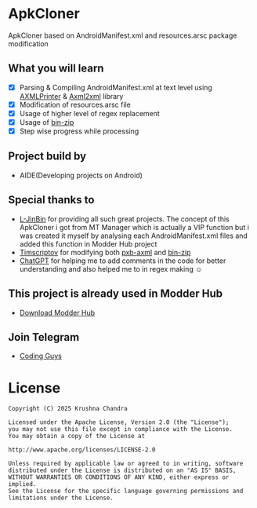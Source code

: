 # ApkCloner
 ApkCloner based on AndroidManifest.xml  and resources.arsc package modification

## What you will learn
- [x] Parsing & Compiling AndroidManifest.xml at text level using [AXMLPrinter](https://github.com/developer-krushna/AXMLPrinter) & [Axml2xml](https://github.com/developer-krushna/Axml2xml) library
- [x] Modification of resources.arsc file 
- [x] Usage of higher level of regex replacement
- [x] Usage of [bin-zip](https://github.com/L-JINBIN/ApkSignatureKiller/tree/master/mt/bin/zip)
- [x] Step wise progress while processing

## Project build by 
- AIDE(Developing projects on Android)

## Special thanks to
- [L-JinBin](https://github.com/L-JINBIN) for providing all such great projects. The concept of this ApkCloner i got from MT Manager which is actually a VIP function but i was created it myself by analysing each AndroidManifest.xml files and added this function in Modder Hub project
- [Timscriptov](https://github.com/timscriptov) for modifying both [pxb-axml](https://github.com/timscriptov/axmlparser) and [bin-zip](https://github.com/timscriptov/apkparser)
- [ChatGPT](https://chatgpt.com) for helping me to add comments in the code for better understanding and also helped me to in regex making ☺️

## This project is already used in Modder Hub
- [Download Modder Hub](https://modder-hub.blogspot.com)

## Join Telegram
- [Coding Guys](https://t.me/coding_guys)
  
# License
    Copyright (C) 2025 Krushna Chandra

    Licensed under the Apache License, Version 2.0 (the "License");
    you may not use this file except in compliance with the License.
    You may obtain a copy of the License at

    http://www.apache.org/licenses/LICENSE-2.0

    Unless required by applicable law or agreed to in writing, software
    distributed under the License is distributed on an "AS IS" BASIS,
    WITHOUT WARRANTIES OR CONDITIONS OF ANY KIND, either express or implied.
    See the License for the specific language governing permissions and
    limitations under the License.
